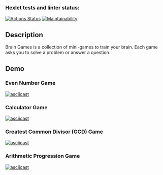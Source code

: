 ### Hexlet tests and linter status:
[![Actions Status](https://github.com/Sun-Austerlitz/python-project-49/actions/workflows/hexlet-check.yml/badge.svg)](https://github.com/Sun-Austerlitz/python-project-49/actions)
[![Maintainability](https://api.codeclimate.com/v1/badges/9e6a7e855b94624f6c4e/maintainability)](https://codeclimate.com/github/Sun-Austerlitz/python-project-49/maintainability)

## Description

Brain Games is a collection of mini-games to train your brain. Each game asks you to solve a problem or answer a question.

## Demo

### Even Number Game
[![asciicast](https://asciinema.org/a/cotR5Fn4vcqzJCKUOfnf0hKbD.svg)](https://asciinema.org/a/cotR5Fn4vcqzJCKUOfnf0hKbD)

### Calculator Game
[![asciicast](https://asciinema.org/a/AaTRjkz6rDpE9YQvIEDKeUTOl.svg)](https://asciinema.org/a/AaTRjkz6rDpE9YQvIEDKeUTOl)

### Greatest Common Divisor (GCD) Game
[![asciicast](https://asciinema.org/a/CKnnLaYFLbiPDfv5OUTj0vPTJ.svg)](https://asciinema.org/a/CKnnLaYFLbiPDfv5OUTj0vPTJ)

### Arithmetic Progression Game
[![asciicast](https://asciinema.org/a/QJMZZVFfmfB93WjgKXlhPQWre.svg)](https://asciinema.org/a/QJMZZVFfmfB93WjgKXlhPQWre)
